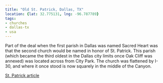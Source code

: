 ```yaml
---
title: "Old St. Patrick, Dallas, TX"
location: {lat: 32.775131, lng: -96.787789}
tags:
- churches
- dallas-tx
- usa
---
```


Part of the deal when the first parish in Dallas was named Sacred Heart was that the second church would be named in honor of St. Patrick.  This parish (which became the third oldest in the Dallas city limits once Oak Cliff was annexed) was located across from City Park.  The church was flattened by I-30, and where it once stood is now squarely in the middle of the Canyon.

[St. Patrick article](https://cityofdallaspreservation.wordpress.com/2018/03/16/the-old-st-patrick-roman-catholic-church-in-dallas-gone-but-not-forgotten/)